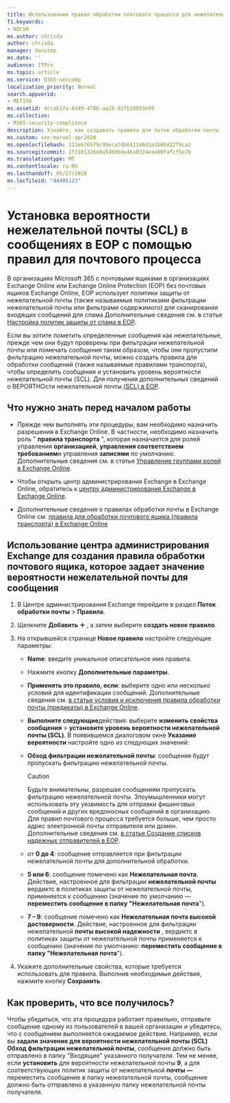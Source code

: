 ```yaml
---
title: Использование правил обработки почтового процесса для нежелательной почты в сообщениях
f1.keywords:
- NOCSH
ms.author: chrisda
author: chrisda
manager: dansimp
ms.date: ''
audience: ITPro
ms.topic: article
ms.service: O365-seccomp
localization_priority: Normal
search.appverid:
- MET150
ms.assetid: 4ccab17a-6d49-4786-aa28-92fb28893e99
ms.collection:
- M365-security-compliance
description: Узнайте, как создавать правила для поток обработки почты (правила транспорта) для идентификации сообщений и установки ВЕРОЯТНОсти нежелательной почты для сообщений в Exchange Online Protection.
ms.custom: seo-marvel-apr2020
ms.openlocfilehash: 223e676579c99eca7db641146d3a1b6bd22f9ca2
ms.sourcegitcommit: 1f3101326e8a54b9bda4ba0324eae00fafcf5e7b
ms.translationtype: MT
ms.contentlocale: ru-RU
ms.lasthandoff: 05/27/2020
ms.locfileid: "44405123"
---
```

# <a name="use-mail-flow-rules-to-set-the-spam-confidence-level-scl-in-messages-in-eop"></a>Установка вероятности нежелательной почты (SCL) в сообщениях в EOP с помощью правил для почтового процесса

В организациях Microsoft 365 с почтовыми ящиками в организациях Exchange Online или Exchange Online Protection (EOP) без почтовых ящиков Exchange Online, EOP использует политики защиты от нежелательной почты (также называемые политиками фильтрации нежелательной почты или фильтрами содержимого) для сканирования входящих сообщений для спама Дополнительные сведения см. в статье [Настройка политик защиты от спама в EOP](configure-your-spam-filter-policies.md).

Если вы хотите пометить определенные сообщения как нежелательные, прежде чем они будут проверены при фильтрации нежелательной почты или помечать сообщения таким образом, чтобы они пропустили фильтрацию нежелательной почты, можно создать правила для обработки сообщений (также называемые правилами транспорта), чтобы определить сообщения и установить уровень вероятности нежелательной почты (SCL). Для получения дополнительных сведений о ВЕРОЯТНОсти нежелательной почты [(SCL) в EOP](spam-confidence-levels.md).

## <a name="what-do-you-need-to-know-before-you-begin"></a>Что нужно знать перед началом работы

- Прежде чем выполнять эти процедуры, вам необходимо назначить разрешения в Exchange Online. В частности, необходимо назначить роль " **правила транспорта** ", которая назначается для ролей управления **организацией**, **управления соответствием требованиям**и управления **записями** по умолчанию. Дополнительные сведения см. в статье [Управление группами ролей в Exchange Online](https://docs.microsoft.com/Exchange/permissions-exo/role-groups).

- Чтобы открыть центр администрирования Exchange в Exchange Online, обратитесь к [центру администрирования Exchange в Exchange Online](https://docs.microsoft.com/Exchange/exchange-admin-center).

- Дополнительные сведения о правилах обработки почты в Exchange Online см. [правила для обработки почтового ящика (правила транспорта) в Exchange Online](https://docs.microsoft.com/Exchange/security-and-compliance/mail-flow-rules/mail-flow-rules)

## <a name="use-the-eac-to-create-a-mail-flow-rule-that-sets-the-scl-of-a-message"></a>Использование центра администрирования Exchange для создания правила обработки почтового ящика, которое задает значение вероятности нежелательной почты для сообщения

1. В Центре администрирования Exchange перейдите в раздел **Поток обработки почты** \> **Правила**.

2. Щелкните **Добавить** ![ значок Добавить ](../../media/ITPro-EAC-AddIcon.png) , а затем выберите **создать новое правило**.

3. На открывшейся странице **Новое правило** настройте следующие параметры:

   - **Name**: введите уникальное описательное имя правила.

   - Нажмите кнопку **Дополнительные параметры**.

   - **Применять это правило, если**: выберите одно или несколько условий для идентификации сообщений. Дополнительные сведения см. [в статье условия и исключения правила обработки почты (предикаты) в Exchange Online](https://docs.microsoft.com/Exchange/security-and-compliance/mail-flow-rules/conditions-and-exceptions).

   - **Выполните следующие**действия: выберите **изменить свойства сообщения** \> **установите уровень вероятности нежелательной почты (SCL)**. В появившемся диалоговом окне **Указание вероятности** настройте одно из следующих значений:

   - **Обход фильтрации нежелательной почты**: сообщения будут пропускать фильтрацию нежелательной почты.

     > [!CAUTION]
     > Будьте внимательны, разрешая сообщениям пропускать фильтрацию нежелательной почты. Злоумышленники могут использовать эту уязвимость для отправки фишинговых сообщений и других вредоносных сообщений в организацию. Для правил почтового процесса требуется больше, чем просто адрес электронной почты отправителя или домен. Дополнительные сведения см. [в статье Создание списков надежных отправителей в EOP](create-safe-sender-lists-in-office-365.md).

   - от **0 до 4**: сообщение отправляется при фильтрации нежелательной почты для дополнительной обработки.

   - **5 или 6**: сообщение помечено как **Нежелательная почта**. Действие, настроенное для фильтрации **нежелательной почты** вердиктс в политиках защиты от нежелательной почты, применяется к сообщению (значение по умолчанию — **переместить сообщение в папку "Нежелательная почта**").

   - **7 – 9**: сообщение помечено как **Нежелательная почта высокой достоверности**. Действие, настроенное для фильтрации нежелательной **почты высокой надежности** , вердиктс в политиках защиты от нежелательной почты применяется к сообщению (значение по умолчанию: **переместить сообщение в папку "Нежелательная почта**").

4. Укажите дополнительные свойства, которые требуется использовать для правила. Выполнив необходимые действия, нажмите кнопку **Сохранить**.

## <a name="how-do-you-know-this-worked"></a>Как проверить, что все получилось?

Чтобы убедиться, что эта процедура работает правильно, отправьте сообщение одному из пользователей в вашей организации и убедитесь, что с сообщением выполняется ожидаемое действие. Например, если вы **задали значение для вероятности нежелательной почты (SCL)** **Обход фильтрации нежелательной почты**, сообщение должно быть отправлено в папку "Входящие" указанного получателя. Тем не менее, если **установить** для вероятности нежелательной почты **9**, а для соответствующих политик защиты от нежелательной **почты —** переместить сообщение в папку нежелательной почты, сообщение должно быть отправлено в указанную папку нежелательной почты получателя.
